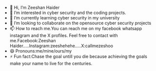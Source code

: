 - 👋 Hi, I’m Zeeshan Haider
- 👀 I’m interested in cyber security and the coding projects.
- 🌱 I’m currently learning cyber security in my university
- 💞️ I’m looking to collaborate on the opensource cyber security projects
- 📫 How to reach me.You can reach me on my facebook whatsapp instagram and the X profiles. Feel free to contact with me.Facebook:Zeeshan Haider.....Instagram:zeeshehehe.....X:callmezeshoo
- 😄 Pronouns:me/mine/ours/my
- ⚡ Fun fact:Chase the goal untill you die because achieving the goals make your name to live for the centuries.

<!---
mrzeeshi/mrzeeshi is a ✨ special ✨ repository because its `README.md` (this file) appears on your GitHub profile.
You can click the Preview link to take a look at your changes.
--->
